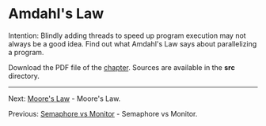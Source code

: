 # Amdahl's Law

Intention: Blindly adding threads to speed up program execution may not always be a good idea. 
Find out what Amdahl's Law says about parallelizing a program.

Download the PDF file of the [chapter](chapter_14.pdf). Sources are available in the <b>src</b> directory. 

<hr>

Next: [Moore's Law](chapter_15.md "Moore's Law") - Moore's Law.

Previous: [Semaphore vs Monitor](chapter_13.md "Semaphore vs Monitor") - Semaphore vs Monitor.